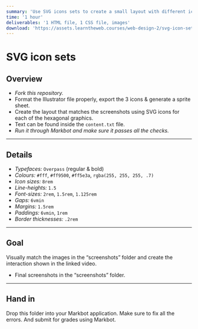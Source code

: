 ```yaml
---
summary: 'Use SVG icons sets to create a small layout with different icons.'
time: '1 hour'
deliverables: '1 HTML file, 1 CSS file, images'
download: 'https://assets.learntheweb.courses/web-design-2/svg-icon-sets-download.zip'
---
```


# SVG icon sets

## Overview

- *Fork this repository.*
- Format the Illustrator file properly, export the 3 icons & generate a sprite sheet.
- Create the layout that matches the screenshots using SVG icons for each of the hexagonal graphics.
- Text can be found inside the `content.txt` file.
- *Run it through Markbot and make sure it passes all the checks.*

---

## Details

- *Typefaces:* `Overpass` (regular & bold)
- *Colours:* `#fff`, `#ff9500`, `#ff5e3a`, `rgba(255, 255, 255, .7)`
- *Icon sizes:* `8rem`
- *Line-heights:* `1.5`
- *Font-sizes:* `2rem`, `1.5rem`, `1.125rem`
- *Gaps:* `6vmin`
- *Margins:* `1.5rem`
- *Paddings:* `6vmin`, `1rem`
- *Border thicknesses:* `.2rem`

---

## Goal

Visually match the images in the “screenshots” folder and create the interaction shown in the linked video.

- Final screenshots in the “screenshots” folder.

---

## Hand in

Drop this folder into your Markbot application. Make sure to fix all the errors. And submit for grades using Markbot.
